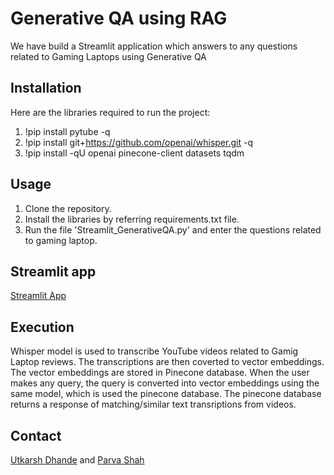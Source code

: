 # Generative QA using RAG

We have build a Streamlit application which answers to any questions related to Gaming Laptops using Generative QA

## Installation

Here are the libraries required to run the project:

1. !pip install pytube -q
2. !pip install git+https://github.com/openai/whisper.git -q
3. !pip install -qU openai pinecone-client datasets tqdm

## Usage

1. Clone the repository.
2. Install the libraries by referring requirements.txt file.
3. Run the file 'Streamlit_GenerativeQA.py' and enter the questions related to gaming laptop.

## Streamlit app

[Streamlit App](https://utkarshdhande-adm-a5-generative-q-streamlit-generativeqa-nz4qg2.streamlit.app/)


## Execution

Whisper model is used to transcribe YouTube videos related to Gamig Laptop reviews. The transcriptions are then coverted to vector embeddings. The vector embeddings are stored in Pinecone database. When the user makes any query, the query is converted into vector embeddings using the same model, which is used the pinecone database. The pinecone database returns a response of matching/similar text transriptions from videos.


## Contact

[Utkarsh Dhande](https://github.com/utkarshdhande) and [Parva Shah](https://github.com/parvashah-create)